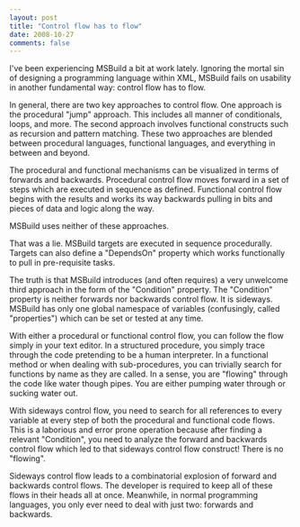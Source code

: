 ```yaml
---
layout: post
title: "Control flow has to flow"
date: 2008-10-27
comments: false
---
```


I've been experiencing MSBuild a bit at work lately. Ignoring the mortal sin of
designing a programming language within XML, MSBuild fails on usability in
another fundamental way: control flow has to flow.

In general, there are two key approaches to control flow. One approach is the
procedural "jump" approach. This includes all manner of conditionals, loops,
and more. The second approach involves functional constructs such as recursion
and pattern matching. These two approaches are blended between procedural
languages, functional languages, and everything in between and beyond.

The procedural and functional mechanisms can be visualized in terms of forwards
and backwards. Procedural control flow moves forward in a set of steps which
are executed in sequence as defined. Functional control flow begins with the
results and works its way backwards pulling in bits and pieces of data and
logic along the way.

MSBuild uses neither of these approaches.

That was a lie. MSBuild targets are executed in sequence procedurally. Targets
can also define a "DependsOn" property which works functionally to pull in
pre-requisite tasks.

The truth is that MSBuild introduces (and often requires) a very unwelcome
third approach in the form of the "Condition" property. The "Condition"
property is neither forwards nor backwards control flow. It is sideways.
MSBuild has only one global namespace of variables (confusingly, called
"properties") which can be set or tested at any time.

With either a procedural or functional control flow, you can follow the flow
simply in your text editor. In a structured procedure, you simply trace through
the code pretending to be a human interpreter. In a functional method or when
dealing with sub-procedures, you can trivially search for functions by name as
they are called. In a sense, you are "flowing" through the code like water
though pipes. You are either pumping water through or sucking water out.

With sideways control flow, you need to search for all references to every
variable at every step of both the procedural and functional code flows. This
is a laborious and error prone operation because after finding a relevant
"Condition", you need to analyze the forward and backwards control flow which
led to that sideways control flow construct! There is no "flowing".

Sideways control flow leads to a combinatorial explosion of forward and
backwards control flows. The developer is required to keep all of these flows
in their heads all at once. Meanwhile, in normal programming languages, you
only ever need to deal with just two: forwards and backwards.
